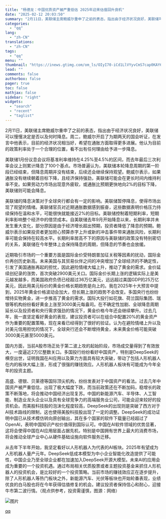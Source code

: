```yaml
---
title: "杨德龙：中国优质资产被严重低估 2025年迎来估值回升良机"
date: "2025-02-12 20:03:50"
summary: "2月11日，美联储主席鲍威尔重申了之前的表态，指出由于经济状况良好，美联储可以慢慢决定是否以及何时降..."
categories:
  - "qq"
lang:
  - "zh-CN"
translations:
  - "zh-CN"
tags:
  - "qq"
menu: ""
thumbnail: "https://inews.gtimg.com/om_ls/OIyI70-iCd1LlVYyvCmS7cap0KAY6IFRImB4_pQjfSTxIAA_640360/0"
lead: ""
comments: false
authorbox: false
pager: true
toc: false
mathjax: false
sidebar: "right"
widgets:
  - "search"
  - "recent"
  - "taglist"
---
```


2月11日，美联储主席鲍威尔重申了之前的表态，指出由于经济状况良好，美联储可以慢慢决定是否以及何时降息。周二，鲍威尔开启了为期两天的国会听证，在发言中他表示，目前的经济状况相当好，希望在通胀方面取得更多进展。他认为目前的政策利率处于一个合理的位置，看不出有任何理由给予进一步降息。

美联储1月份议息会议将基准利率维持在4.25%至4.5%的区间，而去年最后三次利率会议上则累计降息了100个基点。市场普遍认为，美联储本轮降息周期的第一阶段已经结束，但降息周期并没有结束，后续还会继续保持观望。鲍威尔表示，如果通胀没有继续朝着目标下降，且经济保持强劲，美联储可能会在更长时间内维持利率不变。如果劳动力市场出现意外疲软，或通胀比预期更快地向2%的目标下降，美联储则可能会降息。

美联储的降息决策对于全球央行都会有一定的影响。美联储暂停降息，使得市场出现了观望的情绪。美联储官员对近期通胀数据感到振奋，这些数据表明价格压力持续保持在温和水平，可能很快就能接近2%的目标。美联储控制着短期利率，短期利率影响整个经济中的借贷成本。自美联储去年9月开始降息以来，长期利率并未发生重大变化，部分原因是由于经济增长超出预期，投资者降低了降息的预期。鲍威尔表示如果投资者更加担心预算赤字上升或新的冲击事件带来通胀风险，长期利率可能会保持在较高水平。长期利率居高不下的原因与美联储的政策没有特别密切的关系，美联储在今年整体上会保持降息的周期，但降息的节奏也会放缓。

近期吸引市场的一个重要方面是国际金价受特朗普加征关税等因素的扰动，国际金价再创历史新高。未来美国与其贸易伙伴之间的冲突增加了全球经济的不确定性，引发了美国通胀再起的担忧，因此避险情绪大幅上升，推动了黄金的需求。金价延续创纪录的涨势，首次突破2900美元关口。国际金价长期上涨的逻辑实际上是美元越发越多，而美国政府负债已经超过36万亿美元，远远超过美国GDP的25万亿美元，因此用美元标价的黄金价格长期趋势是向上的。我在2025年十大预言中提到，2025年黄金价格波动会加大，但长期上涨的趋势不会改变。多国央行也纷纷增持实物黄金，进一步推高了黄金的需求。国际大投行如花旗、荷兰国际集团、瑞银等机构纷纷看好黄金上涨至3000美元每盎司。在不确定性加剧、全球降息周期延长以及投资者和央行需求强劲的情况下，黄金价格今年还会继续攀升。过去几年，我一直坚定看好黄金的表现，建议投资者可以在组合中配置20%的黄金资产作为重要的配置策略，现在来看已经得到了很好的验证。认为在避险情绪上升以及对美元信用担忧的情况下，全球央行还会不断增持黄金，未来黄金价格可能突破3000美元甚至5000美元。

国内方面，当前A股市场正处于第二波上攻的起始阶段，市场成交量得到了有效放大，一度逼近2万亿整数关口。多国投行纷纷看好中国资产，特别是DeepSeek的横空出世，证明我国在AI应用以及算力方面具有较大突破，带动了包括人形机器人在内的板块大幅上涨，形成了很强的赚钱效应。人形机器人板块有可能成为今年全年的投资主题。

高盛、德银、贝莱德等国际顶尖机构，纷纷发表对于中国资产的看法。过去几年中国资产被严重低估，出现了极大幅度下跌，而当前政策还在不断加码，稳增长的政策不断落地，将会推动中国经济出现复苏。中国的新能源汽车、半导体、人工智能、制造业龙头企业以及具有全球竞争力的高端服务业公司，可能会迎来较好的投资机会。而美股科技股的泡沫化程度较高，DeepSeek的出现则是突破了西方对于AI技术路线的限制，这也使得美股科技股出现了一定的调整。DeepSeek的成功证明中国已从技术模仿转向原创输出，其在多个国家的软件下载量已经超过了OpenAI，表明中国知识产权价值得到国际认可。中国在AI软件领域的优势显著，这将会使得中国在AI应用层面占据先机，特别是中国拥有世界上最大的消费市场，将会推动全球产业中心从硬件基础设施向软件服务迁移。

从去年下半年开始，我坚定看好以人形机器人为代表的AI板块。2025年有望成为人形机器人量产元年。DeepSeek低成本模型为中小企业智能化改造提供了可能性，中国企业乃至全球企业都在加速加入DeepSeek开源大模型。未来AI的应用会成为重要的一个投资机遇。通过布局相关优质股票或者主题投资基金来抓住人形机器人的投资机会，是比较好的一个投资策略。当前市场的赚钱效应正在逐步提升，除了人形机器人等热门板块之外，新能源汽车、光伏等板块也开始轮番表现，业绩优良的白马股也将在今年获得估值修复的机会。建议投资者保持信心和耐心，迎接牛市第二波行情。（观点供参考，投资需谨慎，图源：网络）

![图片](https://inews.gtimg.com/news_bt/OZnTt6pfHDEmJcKBjIyePAKZnbTtX7Y8dPU_42J7ZxU9kAA/1000)

[qq](https://new.qq.com/rain/a/20250212A08MW900)
